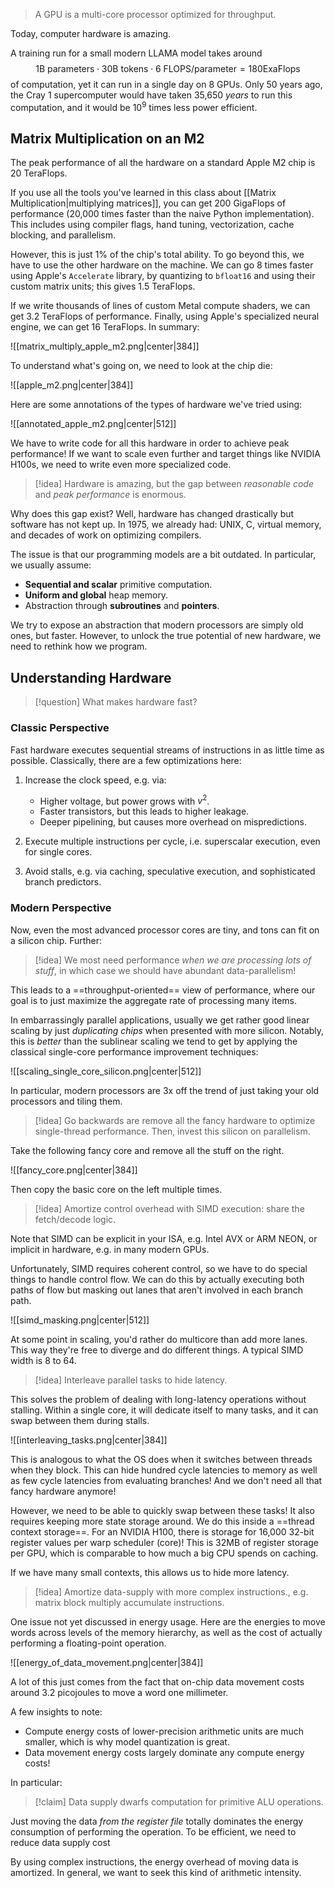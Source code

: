 > A GPU is a multi-core processor optimized for throughput.

Today, computer hardware is amazing.

A training run for a small modern LLAMA model takes around
$$
\text{1B parameters} \cdot \text{30B tokens} \cdot \text{6 FLOPS/parameter} = 180 \text{ExaFlops}
$$
of computation, yet it can run in a single day on 8 GPUs. Only 50 years ago, the Cray 1 supercomputer would have taken 35,650 *years* to run this computation, and it would be $10^{9}$ times less power efficient.

## Matrix Multiplication on an M2

The peak performance of all the hardware on a standard Apple M2 chip is 20 TeraFlops.

If you use all the tools you've learned in this class about [[Matrix Multiplication|multiplying matrices]], you can get 200 GigaFlops of performance (20,000 times faster than the naive Python implementation). This includes using compiler flags, hand tuning, vectorization, cache blocking, and parallelism.

However, this is just 1% of the chip's total ability. To go beyond this, we have to use the other hardware on the machine. We can go 8 times faster using Apple's `Accelerate` library, by quantizing to `bfloat16` and using their custom matrix units; this gives 1.5 TeraFlops.

If we write thousands of lines of custom Metal compute shaders, we can get 3.2 TeraFlops of performance. Finally, using Apple's specialized neural engine, we can get 16 TeraFlops. In summary:

![[matrix_multiply_apple_m2.png|center|384]]

To understand what's going on, we need to look at the chip die:

![[apple_m2.png|center|384]]

Here are some annotations of the types of hardware we've tried using:

![[annotated_apple_m2.png|center|512]]

We have to write code for all this hardware in order to achieve peak performance! If we want to scale even further and target things like NVIDIA H100s, we need to write even more specialized code.

> [!idea]
> Hardware is amazing, but the gap between *reasonable code* and *peak performance* is enormous.

Why does this gap exist? Well, hardware has changed drastically but software has not kept up. In 1975, we already had: UNIX, C, virtual memory, and decades of work on optimizing compilers.

The issue is that our programming models are a bit outdated. In particular, we usually assume:

* **Sequential and scalar** primitive computation.
* **Uniform and global** heap memory.
* Abstraction through **subroutines** and **pointers**.

We try to expose an abstraction that modern processors are simply old ones, but faster. However, to unlock the true potential of new hardware, we need to rethink how we program.

## Understanding Hardware

> [!question]
> What makes hardware fast?

### Classic Perspective

Fast hardware executes sequential streams of instructions in as little time as possible. Classically, there are a few optimizations here:

1. Increase the clock speed, e.g. via:
	* Higher voltage, but power grows with $v^{2}$.
	* Faster transistors, but this leads to higher leakage.
	* Deeper pipelining, but causes more overhead on mispredictions.

2. Execute multiple instructions per cycle, i.e. superscalar execution, even for single cores.
3. Avoid stalls, e.g. via caching, speculative execution, and sophisticated branch predictors.

### Modern Perspective

Now, even the most advanced processor cores are tiny, and tons can fit on a silicon chip. Further:

> [!idea]
> We most need performance *when we are processing lots of stuff*, in which case we should have abundant data-parallelism!

This leads to a ==throughput-oriented== view of performance, where our goal is to just maximize the aggregate rate of processing many items.

In embarrassingly parallel applications, usually we get rather good linear scaling by just *duplicating chips* when presented with more silicon. Notably, this is *better* than the sublinear scaling we tend to get by applying the classical single-core performance improvement techniques:

![[scaling_single_core_silicon.png|center|512]]

In particular, modern processors are 3x off the trend of just taking your old processors and tiling them.

> [!idea]
> Go backwards are remove all the fancy hardware to optimize single-thread performance. Then, invest this silicon on parallelism.

Take the following fancy core and remove all the stuff on the right.

![[fancy_core.png|center|384]]

Then copy the basic core on the left multiple times.

> [!idea]
> Amortize control overhead with SIMD execution: share the fetch/decode logic.

Note that SIMD can be explicit in your ISA, e.g. Intel AVX or ARM NEON, or implicit in hardware, e.g. in many modern GPUs.

Unfortunately, SIMD requires coherent control, so we have to do special things to handle control flow. We can do this by actually executing both paths of flow but masking out lanes that aren't involved in each branch path.

![[simd_masking.png|center|512]]

At some point in scaling, you'd rather do multicore than add more lanes. This way they're free to diverge and do different things. A typical SIMD width is 8 to 64.

> [!idea]
> Interleave parallel tasks to hide latency.

This solves the problem of dealing with long-latency operations without stalling. Within a single core, it will dedicate itself to many tasks, and it can swap between them during stalls.

![[interleaving_tasks.png|center|384]]

This is analogous to what the OS does when it switches between threads when they block. This can hide hundred cycle latencies to memory as well as few cycle latencies from evaluating branches! And we don't need all that fancy hardware anymore!

However, we need to be able to quickly swap between these tasks! It also requires keeping more state storage around. We do this inside a ==thread context storage==. For an NVIDIA H100, there is storage for 16,000 32-bit register values per warp scheduler (core)! This is 32MB of register storage per GPU, which is comparable to how much a big CPU spends on caching.

If we have many small contexts, this allows us to hide more latency.

> [!idea]
> Amortize data-supply with more complex instructions., e.g. matrix block multiply accumulate instructions.

One issue not yet discussed in energy usage. Here are the energies to move words across levels of the memory hierarchy, as well as the cost of actually performing a floating-point operation.

![[energy_of_data_movement.png|center|384]]

A lot of this just comes from the fact that on-chip data movement costs around 3.2 picojoules to move a word one millimeter.

A few insights to note:

* Compute energy costs of lower-precision arithmetic units are much smaller, which is why model quantization is great.
* Data movement energy costs largely dominate any compute energy costs!

In particular:

> [!claim]
> Data supply dwarfs computation for primitive ALU operations.

Just moving the data *from the register file* totally dominates the energy consumption of performing the operation. To be efficient, we need to reduce data supply cost

By using complex instructions, the energy overhead of moving data is amortized. In general, we want to seek this kind of arithmetic intensity.